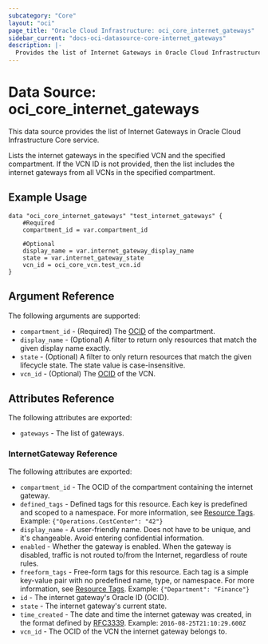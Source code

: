 ```yaml
---
subcategory: "Core"
layout: "oci"
page_title: "Oracle Cloud Infrastructure: oci_core_internet_gateways"
sidebar_current: "docs-oci-datasource-core-internet_gateways"
description: |-
  Provides the list of Internet Gateways in Oracle Cloud Infrastructure Core service
---
```


# Data Source: oci_core_internet_gateways
This data source provides the list of Internet Gateways in Oracle Cloud Infrastructure Core service.

Lists the internet gateways in the specified VCN and the specified compartment.
If the VCN ID is not provided, then the list includes the internet gateways from all VCNs in the specified compartment.


## Example Usage

```hcl
data "oci_core_internet_gateways" "test_internet_gateways" {
	#Required
	compartment_id = var.compartment_id

	#Optional
	display_name = var.internet_gateway_display_name
	state = var.internet_gateway_state
	vcn_id = oci_core_vcn.test_vcn.id
}
```

## Argument Reference

The following arguments are supported:

* `compartment_id` - (Required) The [OCID](https://docs.cloud.oracle.com/iaas/Content/General/Concepts/identifiers.htm) of the compartment.
* `display_name` - (Optional) A filter to return only resources that match the given display name exactly. 
* `state` - (Optional) A filter to only return resources that match the given lifecycle state.  The state value is case-insensitive. 
* `vcn_id` - (Optional) The [OCID](https://docs.cloud.oracle.com/iaas/Content/General/Concepts/identifiers.htm) of the VCN.


## Attributes Reference

The following attributes are exported:

* `gateways` - The list of gateways.

### InternetGateway Reference

The following attributes are exported:

* `compartment_id` - The OCID of the compartment containing the internet gateway.
* `defined_tags` - Defined tags for this resource. Each key is predefined and scoped to a namespace. For more information, see [Resource Tags](https://docs.cloud.oracle.com/iaas/Content/General/Concepts/resourcetags.htm).  Example: `{"Operations.CostCenter": "42"}` 
* `display_name` - A user-friendly name. Does not have to be unique, and it's changeable. Avoid entering confidential information. 
* `enabled` - Whether the gateway is enabled. When the gateway is disabled, traffic is not routed to/from the Internet, regardless of route rules. 
* `freeform_tags` - Free-form tags for this resource. Each tag is a simple key-value pair with no predefined name, type, or namespace. For more information, see [Resource Tags](https://docs.cloud.oracle.com/iaas/Content/General/Concepts/resourcetags.htm).  Example: `{"Department": "Finance"}` 
* `id` - The internet gateway's Oracle ID (OCID).
* `state` - The internet gateway's current state.
* `time_created` - The date and time the internet gateway was created, in the format defined by [RFC3339](https://tools.ietf.org/html/rfc3339).  Example: `2016-08-25T21:10:29.600Z` 
* `vcn_id` - The OCID of the VCN the internet gateway belongs to.

